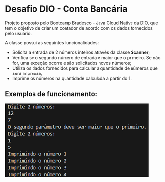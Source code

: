 # Desafio DIO - Conta Bancária

Projeto proposto pelo Bootcamp Bradesco - Java Cloud Native da DIO, que tem o objetivo de criar um contador de acordo com os dados fornecidos pelo usuário.

A classe possui as seguintes funcionalidades:
- Solicita a entrada de 2 números inteiros através da classe **Scanner**;
- Verifica se o segundo número de entrada é maior que o primeiro. Se não for, uma exceção ocorre e são solicitados novos números;
- Utiliza os dados fornecidos para calcular a quantidade de números que será impressa;
- Imprime os números na quantidade calculada a partir do 1.

## Exemplos de funcionamento:
<img src="img/exemplo1.png">
